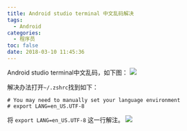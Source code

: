 ```yaml
---
title: Android studio terminal 中文乱码解决
tags:
  - Android
categories:
  - 程序员
toc: false
date: 2018-03-10 11:45:36
---
```


Android studio terminal中文乱码，如下图：
![](https://file.mspring.org/images/blog/68c9e13df012b7ac702f5c98716c6225)

解决办法打开`~/.zshrc`找到如下：
```
# You may need to manually set your language environment
# export LANG=en_US.UTF-8
```
将 `export LANG=en_US.UTF-8` 这一行解注。
![](https://file.mspring.org/images/blog/b07a6381b955735cf8c2b72746b57e9b)
